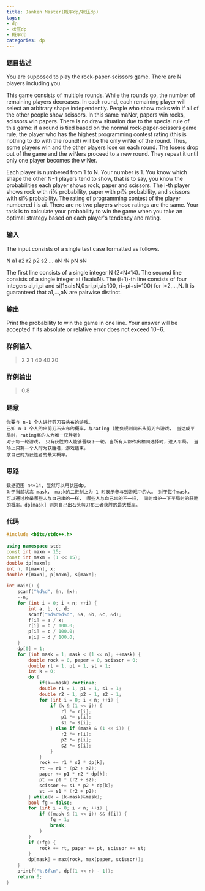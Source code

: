 ```yaml
---
title: Janken Master(概率dp/状压dp)
tags: 
- dp 
- 状压dp
- 概率dp
categories: dp
---
```


### 题目描述
You are supposed to play the rock-paper-scissors game. There are N players including you.

This game consists of multiple rounds. While the rounds go, the number of remaining players decreases. In each round, each remaining player will select an arbitrary shape independently. People who show rocks win if all of the other people show scissors. In this same maNer, papers win rocks, scissors win papers. There is no draw situation due to the special rule of this game: if a round is tied based on the normal rock-paper-scissors game rule, the player who has the highest programming contest rating (this is nothing to do with the round!) will be the only wiNer of the round. Thus, some players win and the other players lose on each round. The losers drop out of the game and the wiNers proceed to a new round. They repeat it until only one player becomes the wiNer.

Each player is numbered from 1 to N. Your number is 1. You know which shape the other N−1 players tend to show, that is to say, you know the probabilities each player shows rock, paper and scissors. The i-th player shows rock with ri% probability, paper with pi% probability, and scissors with si% probability. The rating of programming contest of the player numbered i is ai. There are no two players whose ratings are the same. Your task is to calculate your probability to win the game when you take an optimal strategy based on each player's tendency and rating.

### 输入
The input consists of a single test case formatted as follows.

N
a1
a2 r2 p2 s2
...
aN rN pN sN

The first line consists of a single integer N (2≤N≤14). The second line consists of a single integer ai (1≤ai≤N). The (i+1)-th line consists of four integers ai,ri,pi and si(1≤ai≤N,0≤ri,pi,si≤100, ri+pi+si=100) for i=2,...,N. It is guaranteed that a1,...,aN are pairwise distinct.

### 输出
Print the probability to win the game in one line. Your answer will be accepted if its absolute or relative error does not exceed 10−6.

### 样例输入
> 2
> 2
> 1 40 40 20

### 样例输出
> 0.8

### 题意
    你要与 n-1 个人进行剪刀石头布的游戏。 
    已知 n-1 个人的出剪刀石头布的概率，与rating (胜负规则同石头剪刀布游戏， 当达成平局时，rating高的人为唯一获胜者)
    对于每一轮游戏， 只有获胜的人能够晋级下一轮，当所有人都作出相同选择时，进入平局。 当场上只剩一个人时为获胜者，游戏结束。
    求自己的为获胜者的最大概率。

### 思路
    数据范围 n<=14, 显然可以用状压dp。
    对于当前状态 mask， mask的二进制上为 1 时表示参与到游戏中的人。 对于每个mask， 可以通过枚举哪些人与自己出的一样， 哪些人与自己出的不一样， 同时维护一下平局时的获胜的概率。dp[mask] 则为自己出石头剪刀布三者获胜的最大概率。

### 代码

```cpp
#include <bits/stdc++.h>
 
using namespace std;
const int maxn = 15;
const int maxm = (1 << 15);
double dp[maxm];
int n, f[maxn], x;
double r[maxn], p[maxn], s[maxn];
 
int main() {
    scanf("%d%d", &n, &x);
    --n;
    for (int i = 0; i < n; ++i) {
        int a, b, c, d;
        scanf("%d%d%d%d", &a, &b, &c, &d);
        f[i] = a / x;
        r[i] = b / 100.0;
        p[i] = c / 100.0;
        s[i] = d / 100.0;
    }
    dp[0] = 1;
    for (int mask = 1; mask < (1 << n); ++mask) {
        double rock = 0, paper = 0, scissor = 0;
        double rt = 1, pt = 1, st = 1;
        int k = 0;
        do {
            if(k==mask) continue;
            double r1 = 1, p1 = 1, s1 = 1;
            double r2 = 1, p2 = 1, s2 = 1;
            for (int i = 0; i < n; ++i) {
                if (k & (1 << i)) {
                    r1 *= r[i];
                    p1 *= p[i];
                    s1 *= s[i];
                } else if (mask & (1 << i)) {
                    r2 *= r[i];
                    p2 *= p[i];
                    s2 *= s[i];
                }
            }
            rock += r1 * s2 * dp[k];
            rt -= r1 * (p2 + s2);
            paper += p1 * r2 * dp[k];
            pt -= p1 * (r2 + s2);
            scissor += s1 * p2 * dp[k];
            st -= s1 * (r2 + p2);
        } while(k = (k-mask)&mask);
        bool fg = false;
        for (int i = 0; i < n; ++i) {
            if ((mask & (1 << i)) && f[i]) {
                fg = 1;
                break;
            }
        }
        if (!fg) {
            rock += rt, paper += pt, scissor += st;
        }
        dp[mask] = max(rock, max(paper, scissor));
    }
    printf("%.6f\n", dp[(1 << n) - 1]);
    return 0;
}
```